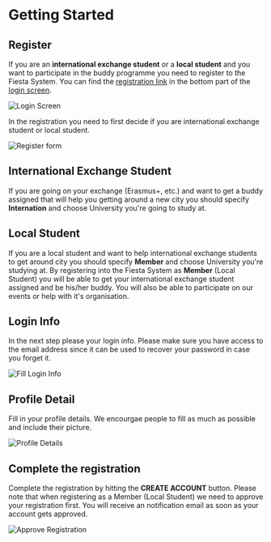 # Getting Started
## Register
If you are an **international exchange student** or a **local student** and you want to participate in the buddy programme you need to register to the Fiesta System. You can find the [registration link](https://fiesta.esncz.org/setup) in the bottom part of the [login screen](https://fiesta.esncz.org).

![Login Screen](./home-screen.png)

In the registration you need to first decide if you are international exchange student or local student.

![Register form](./register-form.png)

## International Exchange Student
If you are going on your exchange (Erasmus+, etc.) and want to get a buddy assigned that will help you getting around a new city you should specify **Internation** and choose University you're going to study at.

## Local Student
If you are a local student and want to help international exchange students to get around city you should specify **Member** and choose University you're studying at. By registering into the Fiesta System as **Member** (Local Student) you will be able to get your international exchange student assigned and be his/her buddy. You will also be able to participate on our events or help with it's organisation.

## Login Info
In the next step please your login info. Please make sure you have access to the email address since it can be used to recover your password in case you forget it.

![Fill Login Info](./login-info.png)

## Profile Detail
Fill in your profile details. We encourgae people to fill as much as possible and include their picture.

![Profile Details](./profile-details.png)

## Complete the registration

Complete the registration by hitting the **CREATE  ACCOUNT** button. Please note that when registering as a Member (Local Student) we need to approve your registration first. You will receive an notification email as soon as your account gets approved.

![Approve Registration](./approve-registration.png)


